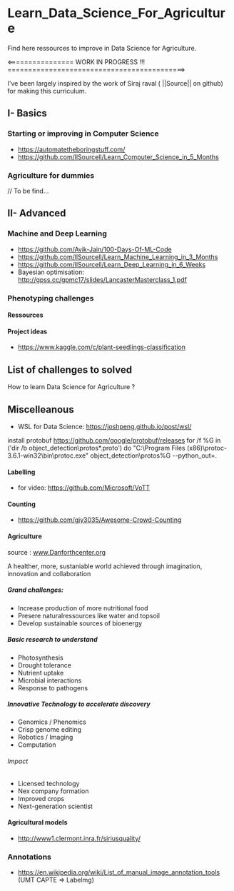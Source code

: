 # Learn_Data_Science_For_Agriculture

Find here ressources to improve in Data Science for Agriculture.

<================ WORK IN PROGRESS !!! ===========================================>

I've been largely inspired by the work of Siraj raval ( ||Source|| on github) for making this curriculum.

## I- Basics 

### Starting or improving in Computer Science
- https://automatetheboringstuff.com/
- https://github.com/llSourcell/Learn_Computer_Science_in_5_Months

### Agriculture for dummies

// To be find...

## II- Advanced

### Machine and Deep Learning
- https://github.com/Avik-Jain/100-Days-Of-ML-Code
- https://github.com/llSourcell/Learn_Machine_Learning_in_3_Months
- https://github.com/llSourcell/Learn_Deep_Learning_in_6_Weeks
- Bayesian optimisation: http://gpss.cc/gpmc17/slides/LancasterMasterclass_1.pdf

### Phenotyping challenges
#### Ressources
#### Project ideas 
- https://www.kaggle.com/c/plant-seedlings-classification

## List of challenges to solved

How to learn Data Science for Agriculture ?

## Miscelleanous
- WSL for Data Science: https://joshpeng.github.io/post/wsl/


install protobuf
https://github.com/google/protobuf/releases
for /f %G in ('dir /b object_detection\protos\*.proto') do "C:\Program Files (x86)\protoc-3.6.1-win32\bin\protoc.exe" object_detection\protos\%G --python_out=.


#### Labelling
- for video: https://github.com/Microsoft/VoTT

#### Counting
- https://github.com/gjy3035/Awesome-Crowd-Counting

#### Agriculture 

source : www.Danforthcenter.org 

A healther, more, sustaniable world achieved through imagination, innovation and collaboration 

##### Grand challenges: 
- Increase production of more nutritional food 
- Presere naturalressources like water and topsoil 
- Develop sustainable sources of bioenergy 

##### Basic research to understand 
- Photosynthesis 
- Drought tolerance 
- Nutrient uptake 
- Microbial interactions 
- Response to pathogens 

##### Innovative Technology to accelerate discovery 
- Genomics / Phenomics 
- Crisp genome editing 
- Robotics / Imaging 
- Computation 

###### Impact  
- Licensed technology 
- Nex company formation 
- Improved crops 
- Next-generation scientist 

#### Agricultural models
- http://www1.clermont.inra.fr/siriusquality/

### Annotations
- https://en.wikipedia.org/wiki/List_of_manual_image_annotation_tools
(UMT CAPTE => Labelmg)
